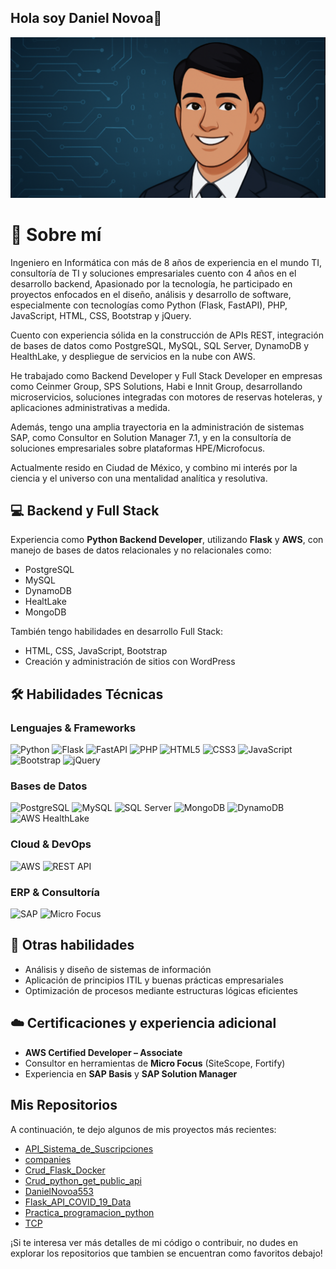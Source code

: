 ## Hola soy Daniel Novoa👋
![Banner](https://github.com/DanielNovoa553/DanielNovoa553/raw/a9dfe0a3fb56eed4e682a76c89d2d44ec88e8446/banner%20_daniel.png)

# 👋 Sobre mí
Ingeniero en Informática con más de 8 años de experiencia en el mundo TI, consultoría de TI y soluciones empresariales cuento con 4 años en el desarrollo backend, 
Apasionado por la tecnología, he  participado en proyectos enfocados en el diseño, análisis y desarrollo de software, especialmente con tecnologías como Python (Flask, FastAPI), PHP, JavaScript, HTML, CSS, Bootstrap y jQuery.

Cuento con experiencia sólida en la construcción de APIs REST, integración de bases de datos como PostgreSQL, MySQL, SQL Server, DynamoDB y HealthLake, y despliegue de servicios en la nube con AWS.

He trabajado como Backend Developer y Full Stack Developer en empresas como Ceinmer Group, SPS Solutions, Habi e Innit Group, desarrollando microservicios, soluciones integradas con motores de reservas hoteleras, y aplicaciones administrativas a medida.

Además, tengo una amplia trayectoria en la administración de sistemas SAP, como Consultor en Solution Manager 7.1, y en la consultoría de soluciones empresariales sobre plataformas HPE/Microfocus.

Actualmente resido en Ciudad de México, y combino mi interés por la ciencia y el universo con una mentalidad analítica y resolutiva.


## 💻 Backend y Full Stack

Experiencia como **Python Backend Developer**, utilizando **Flask** y **AWS**, con manejo de bases de datos relacionales y no relacionales como:
- PostgreSQL
- MySQL
- DynamoDB
- HealtLake
- MongoDB

También tengo habilidades en desarrollo Full Stack:
- HTML, CSS, JavaScript, Bootstrap
- Creación y administración de sitios con WordPress

## 🛠️ Habilidades Técnicas

### Lenguajes & Frameworks
![Python](https://img.shields.io/badge/Python-3776AB?style=for-the-badge&logo=python&logoColor=white)
![Flask](https://img.shields.io/badge/Flask-000000?style=for-the-badge&logo=flask&logoColor=white)
![FastAPI](https://img.shields.io/badge/FastAPI-009688?style=for-the-badge&logo=fastapi&logoColor=white)
![PHP](https://img.shields.io/badge/PHP-777BB4?style=for-the-badge&logo=php&logoColor=white)
![HTML5](https://img.shields.io/badge/HTML5-E34F26?style=for-the-badge&logo=html5&logoColor=white)
![CSS3](https://img.shields.io/badge/CSS3-1572B6?style=for-the-badge&logo=css3&logoColor=white)
![JavaScript](https://img.shields.io/badge/JavaScript-F7DF1E?style=for-the-badge&logo=javascript&logoColor=black)
![Bootstrap](https://img.shields.io/badge/Bootstrap-7952B3?style=for-the-badge&logo=bootstrap&logoColor=white)
![jQuery](https://img.shields.io/badge/jQuery-0769AD?style=for-the-badge&logo=jquery&logoColor=white)

### Bases de Datos
![PostgreSQL](https://img.shields.io/badge/PostgreSQL-336791?style=for-the-badge&logo=postgresql&logoColor=white)
![MySQL](https://img.shields.io/badge/MySQL-4479A1?style=for-the-badge&logo=mysql&logoColor=white)
![SQL Server](https://img.shields.io/badge/SQL_Server-CC2927?style=for-the-badge&logo=microsoftsqlserver&logoColor=white)
![MongoDB](https://img.shields.io/badge/MongoDB-47A248?style=for-the-badge&logo=mongodb&logoColor=white)
![DynamoDB](https://img.shields.io/badge/DynamoDB-4053D6?style=for-the-badge&logo=amazon-dynamodb&logoColor=white)
![AWS HealthLake](https://img.shields.io/badge/HealthLake-FF9900?style=for-the-badge&logo=amazonaws&logoColor=white)

### Cloud & DevOps
![AWS](https://img.shields.io/badge/AWS-232F3E?style=for-the-badge&logo=amazonaws&logoColor=white)
![REST API](https://img.shields.io/badge/REST%20API-FF6F00?style=for-the-badge&logo=api&logoColor=white)

### ERP & Consultoría
![SAP](https://img.shields.io/badge/SAP-0FAAFF?style=for-the-badge&logo=sap&logoColor=white)
![Micro Focus](https://img.shields.io/badge/MicroFocus-00285D?style=for-the-badge&logoColor=white)


## 🧠 Otras habilidades

- Análisis y diseño de sistemas de información
- Aplicación de principios ITIL y buenas prácticas empresariales
- Optimización de procesos mediante estructuras lógicas eficientes

## ☁️ Certificaciones y experiencia adicional

- **AWS Certified Developer – Associate**
- Consultor en herramientas de **Micro Focus** (SiteScope, Fortify)
- Experiencia en **SAP Basis** y **SAP Solution Manager**

## Mis Repositorios

A continuación, te dejo algunos de mis proyectos más recientes:

- [API_Sistema_de_Suscripciones](https://github.com/DanielNovoa553/API_Sistema_de_Suscripciones)
- [companies](https://github.com/DanielNovoa553/companies)
- [Crud_Flask_Docker](https://github.com/DanielNovoa553/Crud_Flask_Docker)
- [Crud_python_get_public_api](https://github.com/DanielNovoa553/Crud_python_get_public_api)
- [DanielNovoa553](https://github.com/DanielNovoa553/DanielNovoa553)
- [Flask_API_COVID_19_Data](https://github.com/DanielNovoa553/Flask_API_COVID_19_Data)
- [Practica_programacion_python](https://github.com/DanielNovoa553/Practica_programacion_python)
- [TCP](https://github.com/DanielNovoa553/TCP)

¡Si te interesa ver más detalles de mi código o contribuir, no dudes en explorar los repositorios que tambien se encuentran como favoritos debajo!
